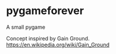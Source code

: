 # pygameforever
A small pygame

Concept inspired by Gain Ground.
https://en.wikipedia.org/wiki/Gain_Ground
